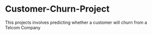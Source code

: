 # Customer-Churn-Project
This projects involves predicting whether a customer will churn from a Telcom Company
